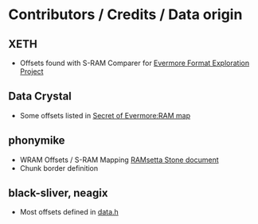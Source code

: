 ﻿# Contributors / Credits / Data origin

## XETH
* Offsets found with S-RAM Comparer for [Evermore Format Exploration Project](https://evermore.xeth.de)

## Data Crystal
* Some offsets listed in [Secret of Evermore:RAM map](https://datacrystal.romhacking.net/wiki/Secret_of_Evermore:RAM_map)

## phonymike
* WRAM Offsets / S-RAM Mapping [RAMsetta Stone document](https://www.romhacking.net/documents/831) 
* Chunk border definition

## black-sliver, neagix
* Most offsets defined in [data.h](https://github.com/black-sliver/SoEScriptDumper/blob/master/data.h) 
